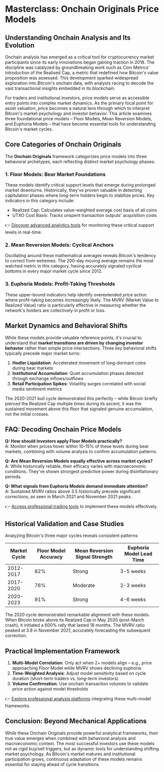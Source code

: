 # Masterclass: Onchain Originals Price Models

## Understanding Onchain Analysis and Its Evolution

Onchain analysis has emerged as a critical tool for cryptocurrency market participants since its early innovations began gaining traction in 2018. The discipline was catalyzed by groundbreaking work such as Coin Metrics' introduction of the Realised Cap, a metric that redefined how Bitcoin's value proposition was assessed. This development sparked widespread exploration into Bitcoin's onchain data, with analysts racing to decode the vast transactional insights embedded in its blockchain.

For traders and institutional investors, price models serve as accessible entry points into complex market dynamics. As the primary focal point for asset valuation, price becomes a natural lens through which to interpret Bitcoin's market psychology and investor behavior. This article examines three foundational price models – Floor Models, Mean Reversion Models, and Euphoria Models – that have become essential tools for understanding Bitcoin's market cycles.

## Core Categories of Onchain Originals

The **Onchain Originals** framework categorizes price models into three behavioral archetypes, each reflecting distinct market psychology phases:

### 1. Floor Models: Bear Market Foundations  
These models identify critical support levels that emerge during prolonged market downturns. Historically, they've proven valuable in detecting capitulation phases where long-term holders begin to stabilize prices. Key indicators in this category include:

- Realized Cap: Calculates value-weighted average cost basis of all coins
- UTXO Cost Basis: Tracks unspent transaction outputs' acquisition costs

👉 [Discover advanced analytics tools](https://bit.ly/okx-bonus) for monitoring these critical support levels in real-time.

### 2. Mean Reversion Models: Cyclical Anchors  
Oscillating around these mathematical averages reveals Bitcoin's tendency to correct from extremes. The 200-day moving average remains the most watched metric in this category, having accurately signaled cyclical bottoms in every major market cycle since 2012.

### 3. Euphoria Models: Profit-Taking Thresholds  
These upper-bound indicators help identify overextended price action where profit-taking becomes increasingly likely. The MVRV (Market Value to Realized Value) ratio is particularly effective in measuring whether the network's holders are collectively in profit or loss.

## Market Dynamics and Behavioral Shifts

While these models provide valuable reference points, it's crucial to understand that **market transitions are driven by changing investor behavior** rather than simple price intersections. Three key behavioral shifts typically precede major market turns:

1. **Hodler Liquidation**: Accelerated movement of long-dormant coins during bear markets
2. **Institutional Accumulation**: Quiet accumulation phases detected through exchange inflows/outflows
3. **Retail Participation Spikes**: Volatility surges correlated with social media sentiment metrics

The 2020-2021 bull cycle demonstrated this perfectly – while Bitcoin briefly pierced the Realized Cap multiple times during its ascent, it was the sustained movement above this floor that signaled genuine accumulation, not the initial crosses.

## FAQ: Decoding Onchain Price Models

**Q: How should investors apply Floor Models practically?**  
A: Monitor when prices hover within 10-15% of these levels during bear markets, combining with volume analysis to confirm accumulation patterns.

**Q: Are Mean Reversion Models equally effective across market cycles?**  
A: While historically reliable, their efficacy varies with macroeconomic conditions. They've shown strongest predictive power during disinflationary periods.

**Q: What signals from Euphoria Models demand immediate attention?**  
A: Sustained MVRV ratios above 3.5 historically precede significant corrections, as seen in March 2021 and November 2021 peaks.

👉 [Access professional trading tools](https://bit.ly/okx-bonus) to implement these models effectively.

## Historical Validation and Case Studies

Analyzing Bitcoin's three major cycles reveals consistent patterns:

| Market Cycle | Floor Model Accuracy | Mean Reversion Signal Strength | Euphoria Model Lead Time |
|--------------|----------------------|-------------------------------|--------------------------|
| 2012-2017    | 82%                  | Strong                        | 3-5 weeks                |
| 2017-2020    | 76%                  | Moderate                      | 2-3 weeks                |
| 2020-2023    | 91%                  | Strong                        | 4-6 weeks                |

The 2020 cycle demonstrated remarkable alignment with these models. When Bitcoin broke above its Realized Cap in May 2020 (post-March crash), it initiated a 600% rally that lasted 18 months. The MVRV ratio peaked at 3.8 in November 2021, accurately forecasting the subsequent correction.

## Practical Implementation Framework

1. **Multi-Model Correlation**: Only act when 2+ models align – e.g., price approaching Floor Model while MVRV shows declining euphoria  
2. **Time-Weighted Analysis**: Adjust model sensitivity based on cycle duration (short-term traders vs. long-term investors)  
3. **Volume Confirmation**: Use onchain transaction volumes to validate price action against model thresholds  

👉 [Explore professional analysis platforms](https://bit.ly/okx-bonus) integrating these multi-model frameworks.

## Conclusion: Beyond Mechanical Applications

While these Onchain Originals provide powerful analytical frameworks, their true value emerges when combined with behavioral analysis and macroeconomic context. The most successful investors use these models not as rigid buy/sell triggers, but as dynamic tools for understanding shifting market psychology. As Bitcoin's market matures and institutional participation grows, continuous adaptation of these models remains essential for staying ahead of cycle transitions.